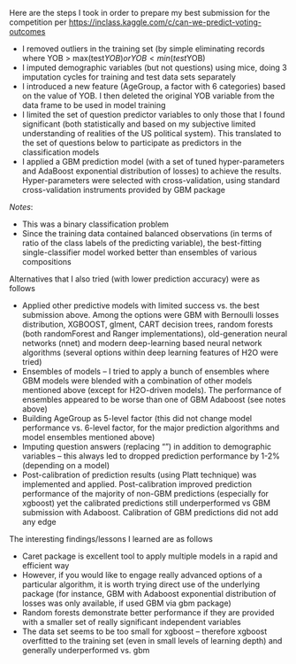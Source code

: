 Here are the steps I took in order to prepare my best submission for the competition per https://inclass.kaggle.com/c/can-we-predict-voting-outcomes
- I removed outliers in the training set (by simple eliminating records where YOB > max(test$YOB) or YOB < min(test$YOB)
- I imputed demographic variables (but not questions) using mice, doing 3 imputation cycles for training and test data sets separately
- I introduced a new feature (AgeGroup, a factor with 6 categories) based on the value of YOB. I then deleted the original YOB variable from the data frame to be used in model training
- I limited the set of question predictor variables to only those that I found significant (both statistically and based on my subjective limited understanding of realities of the US political system). This translated to the set of questions below to participate as predictors in the classification models
- I applied a GBM prediction model (with a set of tuned hyper-parameters and AdaBoost exponential distribution of losses) to achieve the results. Hyper-parameters were selected with cross-validation, using standard cross-validation instruments provided by GBM package

*_Notes_*: 
- This was a binary classification problem
- Since the training data contained balanced observations (in terms of ratio of the class labels of the predicting variable), the best-fitting single-classifier model worked better than ensembles of various compositions

Alternatives that I also tried (with lower prediction accuracy) were as follows
- Applied other predictive models with limited success vs. the best submission above. Among the options were GBM with Bernoulli losses distribution, XGBOOST, glment, CART decision trees, random forests (both randomForest and Ranger implementations), old-generation neural networks (nnet) and modern deep-learning based neural network algorithms (several options within deep learning features of H2O were tried)
- Ensembles of models – I tried to apply a bunch of ensembles where GBM models were blended with a combination of other models mentioned above (except for H2O-driven models). The performance of ensembles appeared to be worse than one of GBM Adaboost (see notes above)
- Building AgeGroup as 5-level factor (this did not change model performance vs. 6-level factor, for the major prediction algorithms and model ensembles mentioned above)
- Imputing question answers (replacing “”) in addition to demographic variables – this always led to dropped prediction performance by 1-2% (depending on a model)
- Post-calibration of prediction results (using Platt technique) was implemented and applied. Post-calibration improved prediction performance of the majority of non-GBM predictions (especially for xgboost) yet the calibrated predictions still underperformed vs GBM submission with Adaboost. Calibration of GBM predictions did not add any edge

The interesting findings/lessons I learned are as follows
- Caret package is excellent tool to apply multiple models in a rapid and efficient way
- However, if you would like to engage really advanced options of a particular algorithm, it is worth trying direct use of the underlying package (for instance, GBM with Adaboost exponential distribution of losses was only available, if used GBM via gbm package)
- Random forests demonstrate better performance if they are provided with a smaller set of really significant independent variables
- The data set seems to be too small for xgboost – therefore xgboost overfitted to the training set (even in small levels of learning depth) and generally underperformed vs. gbm
